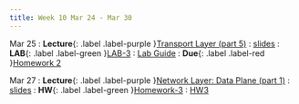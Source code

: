 ```yaml
---
title: Week 10 Mar 24 - Mar 30
---
```

Mar 25 
: **Lecture**{: .label .label-purple }[Transport Layer (part 5)](#)
  : [slides](#)
: **LAB**{: .label .label-green }[LAB-3](#)
  : [Lab Guide](https://xieyaxiongfly.github.io/CSE_589_Spring_25/assets/lab/Lab_3.pdf)
: **Due**{: .label .label-red }[Homework 2](#)

Mar 27
: **Lecture**{: .label .label-purple }[Network Layer: Data Plane (part 1)](#)
  : [slides](#)
: **HW**{: .label .label-green }[Homework-3](#)
  : [HW3](https://xieyaxiongfly.github.io/CSE_589_Spring_25/assets/hw/CSE589_sp2025_hw3.pdf)
